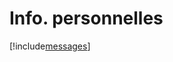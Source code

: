# Info. personnelles

[!include[messages](infopersonnelles.messages.autogen.md)]




































